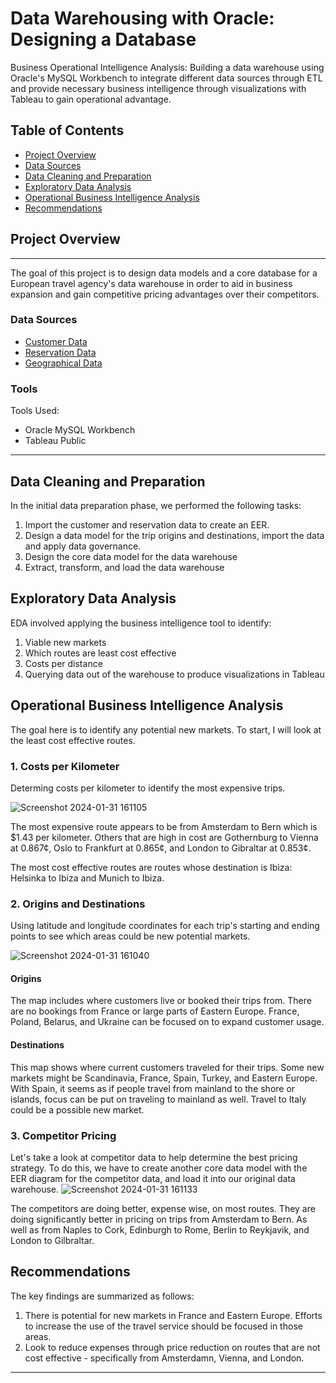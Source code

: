 # Data Warehousing with Oracle: Designing a Database
Business Operational Intelligence Analysis: Building a data warehouse using Oracle's MySQL Workbench to integrate different data sources through ETL and provide necessary business intelligence through visualizations with Tableau to gain operational advantage. 
## Table of Contents

- [Project Overview](#project-overview)
- [Data Sources](#data-sources)
- [Data Cleaning and Preparation](#data-cleaning-and-preparation)
- [Exploratory Data Analysis](#exploratory-data-analysis)
- [Operational Business Intelligence Analysis](#operational-business-intelligence-analysis)
- [Recommendations](#recommendations)

  
## Project Overview
---

The goal of this project is to design data models and a core database for a European travel agency's data warehouse in order to aid in business expansion and gain competitive pricing advantages over their competitors. 



### Data Sources

* [Customer Data](https://github.com/phelpsbp/Data-Warehousing-with-Oracle/blob/main/customer.csv)
* [Reservation Data](https://github.com/phelpsbp/Data-Warehousing-with-Oracle/blob/main/reservation.csv)
* [Geographical Data](https://github.com/phelpsbp/Data-Warehousing-with-Oracle/blob/main/location.csv)

### Tools

Tools Used:
* Oracle MySQL Workbench
* Tableau Public 

---

## Data Cleaning and Preparation

In the initial data preparation phase, we performed the following tasks:
1. Import the customer and reservation data to create an EER.
2. Design a data model for the trip origins and destinations, import the data and apply data governance.
3. Design the core data model for the data warehouse
4. Extract, transform, and load the data warehouse 

## Exploratory Data Analysis

EDA involved applying the business intelligence tool to identify:

1. Viable new markets
2. Which routes are least cost effective
3. Costs per distance
4. Querying data out of the warehouse to produce visualizations in Tableau

## Operational Business Intelligence Analysis

The goal here is to identify any potential new markets. To start, I will look at the least cost effective routes.

### 1. Costs per Kilometer 
Determing costs per kilometer to identify the most expensive trips.

![Screenshot 2024-01-31 161105](https://github.com/phelpsbp/Data-Warehousing-with-Oracle/assets/150976820/cd0dad6a-920a-481c-898c-a6feec035dbf)

The most expensive route appears to be from Amsterdam to Bern which is $1.43 per kilometer.
Others that are high in cost are Gothernburg to Vienna at 0.867¢, Oslo to Frankfurt at 0.865¢, and London to Gibraltar at 0.853¢.

The most cost effective routes are routes whose destination is Ibiza: Helsinka to Ibiza and Munich to Ibiza.  

### 2. Origins and Destinations
Using latitude and longitude coordinates for each trip's starting and ending points to see which areas could be new potential markets. 

![Screenshot 2024-01-31 161040](https://github.com/phelpsbp/Data-Warehousing-with-Oracle/assets/150976820/7c76cb7a-ac81-4a8c-a7cd-6adb72bb0277)

#### Origins
The map includes where customers live or booked their trips from. There are no bookings from France or large parts of Eastern Europe. France, Poland, Belarus, and Ukraine can be focused on to expand customer usage. 

#### Destinations

This map shows where current customers traveled for their trips.
Some new markets might be Scandinavia, France, Spain, Turkey, and Eastern Europe.
With Spain, it seems as if people travel from mainland to the shore or islands, focus can be put on traveling to mainland as well. 
Travel to Italy could be a possible new market. 

### 3. Competitor Pricing

Let's take a look at competitor data to help determine the best pricing strategy. To do this, we have to create another core data model with the EER diagram for the competitor data, and load it into our original data warehouse.
![Screenshot 2024-01-31 161133](https://github.com/phelpsbp/Data-Warehousing-with-Oracle/assets/150976820/6281f9a7-fe92-45a4-898b-aa06a95da2d6)

The competitors are doing better, expense wise, on most routes.  They are doing significantly better in pricing on trips from Amsterdam to Bern. As well as from Naples to Cork, Edinburgh to Rome, Berlin to Reykjavik, and London to Gilbraltar.


## Recommendations
The key findings are summarized as follows:
1. There is potential for new markets in France and Eastern Europe. Efforts to increase the use of the travel service should be focused in those areas.  
2. Look to reduce expenses through price reduction on routes that are not cost effective - specifically from Amsterdamn, Vienna, and London. 

---
